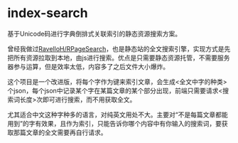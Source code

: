# index-search
基于Unicode码进行字典倒排式关联索引的静态资源搜索方案。

曾经我做过[RavelloH/RPageSearch](https://github.com/RavelloH/RPageSearch)，也是静态站的全文搜索引擎，实现方式是先把所有资源拉取到本地，由js进行搜索。优点是只需要静态资源托管，不需要服务器参与运算，但是效率太低，内容多了之后文件大小爆炸。

这个项目是一个改进版，将每个字作为键来索引文章，会生成<全文中字的种类>个json，每个json中记录某个字在某篇文章的某个部分出现，前端只需要请求<搜索词长度>次即可进行搜索，而不用获取全文。

尤其适合中文这种字种多的语言，对纯英文用处不大。主要对“不是每篇文章都能用到”的字有效果，且作为索引，只能告诉你哪个内容中有你输入的搜索词，要获取那篇文章的全文需要再自行请求。
